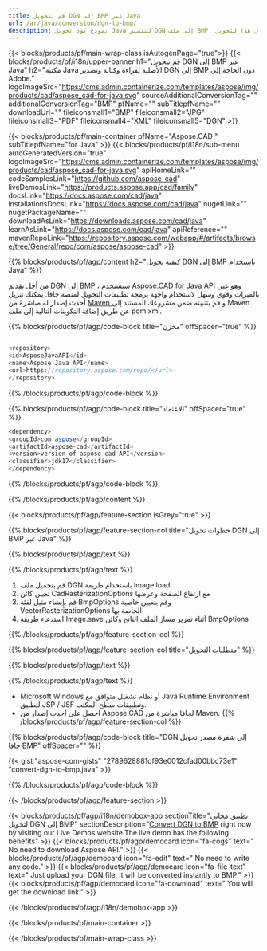 ```yaml
---
title: قم بتحويل DGN إلى BMP عبر Java 
url: /ar/java/conversion/dgn-to-bmp/ 
description: نموذج كود تحويل Java لتنسيق DGN إلى ملف BMP. استخدم رمز المثال هذا لتحويل DGN إلى BMP داخل أي تطبيق يستند إلى Web أو Desktop Java.
---
```


{{< blocks/products/pf/main-wrap-class isAutogenPage="true">}}
{{< blocks/products/pf/i18n/upper-banner h1="قم بتحويل DGN إلى BMP عبر Java" h2="مكتبة Java الأصلية لقراءة وكتابة وتصدير DGN إلى BMP دون الحاجة إلى Adobe." logoImageSrc="https://cms.admin.containerize.com/templates/aspose/img/products/cad/aspose_cad-for-java.svg" sourceAdditionalConversionTag="" additionalConversionTag="BMP" pfName="" subTitlepfName="" downloadUrl="" fileiconsmall1="BMP" fileiconsmall2="JPG" fileiconsmall3="PDF" fileiconsmall4="XML" fileiconsmall5="DGN" >}}

{{< blocks/products/pf/main-container pfName="Aspose.CAD " subTitlepfName="for Java" >}}
{{< blocks/products/pf/i18n/sub-menu autoGeneratedVersion="true" logoImageSrc="https://cms.admin.containerize.com/templates/aspose/img/products/cad/aspose_cad-for-java.svg" apiHomeLink="" codeSamplesLink="https://github.com/aspose-cad" liveDemosLink="https://products.aspose.app/cad/family" docsLink="https://docs.aspose.com/cad/java" installationsDocsLink="https://docs.aspose.com/cad/java" nugetLink="" nugetPackageName="" downloadAsLink="https://downloads.aspose.com/cad/java" learnAsLink="https://docs.aspose.com/cad/java" apiReference="" mavenRepoLink="https://repository.aspose.com/webapp/#/artifacts/browse/tree/General/repo/com/aspose/aspose-cad" >}}

{{% blocks/products/pf/agp/content h2="كيفية تحويل DGN إلى BMP باستخدام Java" %}}

من أجل تقديم DGN إلى BMP ، سنستخدم <a href=https://products.aspose.com/cad/java> Aspose.CAD for Java </a> API وهو غني بالميزات وقوي وسهل لاستخدام واجهة برمجة تطبيقات التحويل لمنصة جافا. يمكنك تنزيل أحدث إصدار له مباشرةً من <a href=https://repository.aspose.com/webapp/#/artifacts/browse/tree/General/repo/com/aspose/aspose-cad> Maven </a> و قم بتثبيته ضمن مشروعك المستند إلى Maven عن طريق إضافة التكوينات التالية إلى ملف pom.xml.

{{% blocks/products/pf/agp/code-block title="مخزن" offSpacer="true" %}}

```cs

<repository>
<id>AsposeJavaAPI</id>
<name>Aspose Java API</name>
<url>https://repository.aspose.com/repo/</url>
</repository>

```

{{% /blocks/products/pf/agp/code-block %}}

{{% blocks/products/pf/agp/code-block title="الاعتماد" offSpacer="true" %}}

```cs
<dependency>
<groupId>com.aspose</groupId>
<artifactId>aspose-cad</artifactId>
<version>version of aspose-cad API</version>
<classifier>jdk17</classifier>
</dependency>

```

{{% /blocks/products/pf/agp/code-block %}}

{{% /blocks/products/pf/agp/content %}}

{{< blocks/products/pf/agp/feature-section isGrey="true" >}}

{{% blocks/products/pf/agp/feature-section-col title="خطوات تحويل DGN إلى BMP عبر Java" %}}

{{% blocks/products/pf/agp/text %}}

{{% /blocks/products/pf/agp/text %}}

1. قم بتحميل ملف DGN باستخدام طريقة Image.load
1. تعيين كائن CadRasterizationOptions مع ارتفاع الصفحة وعرضها
1. قم بإنشاء مثيل لفئة BmpOptions وقم بتعيين خاصية VectorRasterizationOptions الخاصة بها
1. استدعاء طريقة Image.save أثناء تمرير مسار الملف الناتج وكائن BmpOptions

{{% /blocks/products/pf/agp/feature-section-col %}}

{{% blocks/products/pf/agp/feature-section-col title="متطلبات التحويل" %}}

{{% blocks/products/pf/agp/text %}}

{{% /blocks/products/pf/agp/text %}}
- Microsoft Windows أو نظام تشغيل متوافق مع Java Runtime Environment لتطبيق JSP / JSF وتطبيقات سطح المكتب.
- احصل على أحدث إصدار من Aspose.CAD لجافا مباشرة من Maven.
{{% /blocks/products/pf/agp/feature-section-col %}}

{{% blocks/products/pf/agp/code-block title="DGN إلى شفرة مصدر تحويل جافا BMP" offSpacer="" %}}

{{< gist "aspose-com-gists" "2789628881df93e0012cfad00bbc73e1" "convert-dgn-to-bmp.java" >}}

{{% /blocks/products/pf/agp/code-block %}}

{{< /blocks/products/pf/agp/feature-section >}}

<!-- aboutfile Starts -->

{{< blocks/products/pf/agp/i18n/demobox-app sectionTitle="تطبيق مجاني لتحويل DGN إلى BMP" sectionDescription="[Convert DGN to BMP](https://products.aspose.app/cad/conversion/dgn-to-bmp) right now by visiting our Live Demos website.The live demo has the following benefits" >}}
        {{< blocks/products/pf/agp/democard icon="fa-cogs" text=" No need to download Aspose API." >}}
        {{< blocks/products/pf/agp/democard icon="fa-edit" text=" No need to write any code." >}}
        {{< blocks/products/pf/agp/democard icon="fa-file-text" text=" Just upload your DGN file, it will be converted instantly to BMP." >}}
        {{< blocks/products/pf/agp/democard icon="fa-download" text=" You will get the download link." >}}

   
{{< /blocks/products/pf/agp/i18n/demobox-app >}}

<!-- aboutfile Ends -->

{{< /blocks/products/pf/main-container >}}
    
{{< /blocks/products/pf/main-wrap-class >}}